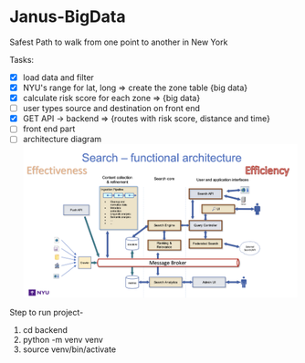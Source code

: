 # Janus-BigData
Safest Path to walk from one point to another in New York

Tasks:
- [x] load data and filter
- [x] NYU's range for lat, long => create the zone table  {big data}
- [x] calculate risk score for each zone => {big data}
- [ ] user types source and destination on front end
- [x] GET API -> backend => {routes with risk score, distance and time}
- [ ] front end part
- [ ] architecture diagram ![Alt text](sample-architecure-diagram.png)

Step to run project-
1. cd backend
2. python -m venv venv
2. source venv/bin/activate
